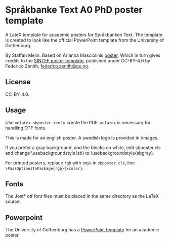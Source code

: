 # Språkbanke Text A0 PhD poster template
A LateX template for academic posters for Språkbanken Text.
The template is created to look like the official PowerPoint template from the University of Gothenburg.

By Staffan Melin.
Based on Arianna Masciolinis [poster](https://github.com/harisont/GUnofficial-poster-template).
Which in turn gives credits to the [SINTEF poster template](https://www.overleaf.com/latex/templates/sintef-poster/hksprrptfntf), published under CC-BY-4.0 by Federico Zenith, federico.zenith@gu.no.

## License
CC-BY-4.0.

## Usage
Use `xelatex sbposter.tex` to create the PDF. `xelatex` is necessary for handling OTF fonts.

This is made for an english poster. A swedish logo is provided in /images.

If you prefer a gray background, and the blocks on white, edit sbposter.cls and change \usebackgroundstyle{sb} to \usebackgroundstyle{sbgray}.
  
For printed posters, replace `rgb` with `cmyk` in `sbposter.cls`, line `\PassOptionsToPackage{rgb}{xcolor}`.

## Fonts
The Jost* otf font files must be placed in the same directory as the LaTeX source.

## Powerpoint
The University of Gothenburg has a [PowerPoint template](https://gunet.sharepoint.com/sites/mp-stod-och-service/SitePages/Mallar(1).aspx) for an academic poster.
